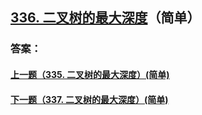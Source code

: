 ## [336. 二叉树的最大深度](https://leetcode-cn.com/problems/merge-two-sorted-lists/)（简单）





### 答案：



#### [上一题（335. 二叉树的最大深度）(简单)](https://github.com/sdwwld/leetCode/blob/master/src/main/java/com/wld/java/leetcode/leetCode0335.md)

#### [下一题（337. 二叉树的最大深度）(简单)](https://github.com/sdwwld/leetCode/blob/master/src/main/java/com/wld/java/leetcode/leetCode0337.md)